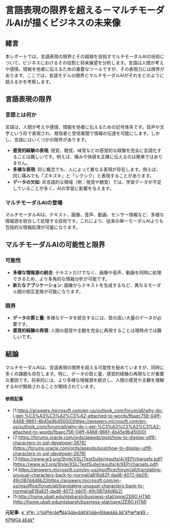 # 言語表現の限界を超える－マルチモーダルAIが描くビジネスの未来像

## 緒言

本レポートでは、言語表現の限界とその超越を目指すマルチモーダルAIの技術について、ビジネスにおけるその役割と将来展望を分析します。言語は人間が考えや感情、情報を他者に伝えるための重要なツールですが、その表現力には限界があります。ここでは、言語モデルの限界とマルチモーダルAIがそれをどのように超えるかを考察します。

## 言語表現の限界

### 言語とは何か

言語は、人間が考えや感情、情報を他者に伝えるための記号体系です。音声や文字という形で表現され、発信者と受信者間で情報の伝達を可能にします。しかし、言語にはいくつかの限界があります。

- **感覚的経験の表現**: 視覚、聴覚、味覚などの感覚的な経験を完全に言語化することは難しいです。例えば、痛みや快感を正確に伝えるのは簡単ではありません。
- **多様な表現**: 同じ概念でも、人によって異なる表現が存在します。例えば、同じ痛みでも「ズキズキ」と「シクシク」と表現することがあります。
- **データの欠如**: 非言語的な領域（例：視覚や聴覚）では、学習データが不足していることが多く、AIの学習に影響を与えます。

### マルチモーダルAIの登場

マルチモーダルAIは、テキスト、画像、音声、動画、センサー情報など、多様な情報源を統合して処理する技術です。これにより、従来の単一モーダルAIよりも包括的な情報処理が可能になります。

## マルチモーダルAIの可能性と限界

### 可能性

- **多様な情報源の統合**: テキストだけでなく、画像や音声、動画を同時に処理できるため、より多角的な情報分析が可能です。
- **新たなアプリケーション**: 画像からテキストを生成するなど、異なるモーダル間の相互変換が可能になります。

### 限界

- **データの質と量**: 多様なデータを統合するには、質の高い大量のデータが必要です。
- **感覚的経験の再現**: 人間の感覚や主観を完全に再現することは現時点では難しいです。

## 結論

マルチモーダルAIは、言語表現の限界を超える可能性を秘めていますが、同時に多くの課題も存在します。特に、データの質と量、感覚的経験の再現などが重要な要因です。将来的には、より多様な情報源を統合し、人間の感覚や主観を理解するAIが開発されることが期待されています。

#### 参照記事
- [1:https://answers.microsoft.com/en-us/outlook_com/forum/all/why-do-i-get-%C3%A3%C3%A2%C3%A2-attached-to-words/fbaec756-04ff-4468-9861-4b45e9b45000](https://answers.microsoft.com/en-us/outlook_com/forum/all/why-do-i-get-%C3%A3%C3%A2%C3%A2-attached-to-words/fbaec756-04ff-4468-9861-4b45e9b45000)
- [2:https://forums.oracle.com/ords/apexds/post/how-to-display-utf8-characters-in-sql-developer-2678](https://forums.oracle.com/ords/apexds/post/how-to-display-utf8-characters-in-sql-developer-2678)
- [3:https://www.w3.org/Style/XSL/TestSuite/results/4/XEP/charsets.pdf](https://www.w3.org/Style/XSL/TestSuite/results/4/XEP/charsets.pdf)
- [4:https://answers.microsoft.com/en-us/msoffice/forum/all/translating-unusual-characters-back-to-normal/a819a82f-dad8-4072-bb05-49c087d4d6b2](https://answers.microsoft.com/en-us/msoffice/forum/all/translating-unusual-characters-back-to-normal/a819a82f-dad8-4072-bb05-49c087d4d6b2)
- [5:http://home.ubalt.edu/ntsbarsh/business-stat/opre/ZERO.HTM](http://home.ubalt.edu/ntsbarsh/business-stat/opre/ZERO.HTM)


**元記事:** [è¨èªè¡¨ç¾ã®éçãè¶ãã¦âãã«ãã¢ã¼ãã«AIãæããã¸ãã¹ã®æªæ¥å - KPMGã¸ã£ãã³](https://kpmg.com/jp/ja/home/insights/2025/03/beyond-lang-model.html)